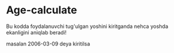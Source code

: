 # Age-calculate

Bu kodda foydalanuvchi tug'ulgan yoshini kiritganda nehca yoshda ekanligini aniqlab beradi!

masalan 
2006-03-09 deya kiritilsa
